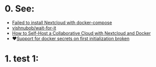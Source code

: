 # 0. See:
  - [Failed to install Nextcloud with docker-compose](https://help.nextcloud.com/t/failed-to-install-nextcloud-with-docker-compose/83681)
  - [vishnubob/wait-for-it](https://github.com/vishnubob/wait-for-it)
  - [How to Self-Host a Collaborative Cloud with Nextcloud and Docker](https://www.cloudsavvyit.com/12476/how-to-self-host-a-collaborative-cloud-with-nextcloud-and-docker/)
  -  ❤️[Support for docker secrets on first initialization broken ](https://gitmemory.com/issue/nextcloud/docker/1148/860636969)


# 1. test 1:

